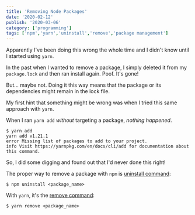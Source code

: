 ```yaml
---
title: 'Removing Node Packages'
date: '2020-02-12'
publish: '2020-03-06'
category: ['programming']
tags: ['npm','yarn','uninstall','remove','package management']
---
```


Apparently I've been doing this wrong the whole time and I didn't know until I started using `yarn`.

In the past when I wanted to remove a package, I simply deleted it from my `package.lock` and then ran install again. Poof. It's gone!

But... maybe not. Doing it this way means that the package or its dependencies might remain in the lock file.

My first hint that something might be wrong was when I tried this same approach with `yarn`.

When I ran `yarn add` _without_ targeting a package, _nothing happened_.

```shell
$ yarn add
yarn add v1.21.1
error Missing list of packages to add to your project.
info Visit https://yarnpkg.com/en/docs/cli/add for documentation about this command.
```

So, I did some digging and found out that I'd never done this right!

The proper way to remove a package with `npm` is [uninstall command](https://docs.npmjs.com/uninstalling-packages-and-dependencies):
```shell
$ npm uninstall <package_name>
```

With `yarn`, it's the [remove command](https://classic.yarnpkg.com/en/docs/cli/remove/):
```
$ yarn remove <package_name>
```
